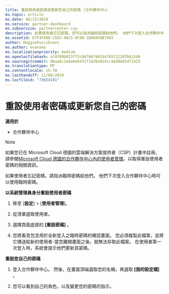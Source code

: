 ```yaml
---
title: 重設使用者密碼或更新您自己的密碼 |合作夥伴中心
ms.topic: article
ms.date: 06/15/2019
ms.service: partner-dashboard
ms.subservice: partnercenter-csp
description: 如果使用者忘記密碼，您可以指派臨時密碼給他們。 他們下次登入合作夥伴中心時可以使用臨時密碼。
ms.assetid: E7F1F68D-25E5-46C5-9C98-1D0A9FAB7993
author: MaggiePucciEvans
ms.author: evansma
ms.localizationpriority: medium
ms.openlocfilehash: a74f89b023f72c867667902d4765f22287bb1546
ms.sourcegitcommit: dbaa6c2e8a0e6431f1420e024cca6d0dd54f1425
ms.translationtype: MT
ms.contentlocale: zh-TW
ms.lasthandoff: 11/06/2019
ms.locfileid: "73654101"
---
```

# <a name="reset-a-user-password-or-update-your-own-password"></a>重設使用者密碼或更新您自己的密碼

**適用於**

-  合作夥伴中心
   
> [!NOTE]  
>  如果您已在 Microsoft Cloud 德國的雲端解決方案提供者（CSP）計畫中註冊，請參閱[Microsoft Cloud 德國的合作夥伴中心內的使用者管理](user-management-in-partner-center-for-microsoft-cloud-germany.md)，以取得重設使用者密碼的相關資訊。

如果使用者忘記密碼，請指派臨時密碼給他們。 他們下次登入合作夥伴中心時可以使用臨時密碼。

**以系統管理員身分重設使用者密碼**

1.  移至 [**設定**] &gt; [**使用者管理**]。
2.  從清單選取使用者。

3.  選擇頁面底部的 **\[重設密碼\]** 。

4.  您將看見包含用於全新登入之臨時密碼的確認畫面。 您必須複製此檔案，並將它傳送給新的使用者-當您離開畫面之後，就無法存取此檔案。 在使用者第一次登入時，系統會提示他們更新其密碼。

**重設您自己的密碼**

1.  登入合作夥伴中心。 然後，在畫面頂端選取您的名稱，再選取 **\[我的設定檔\]** 。

2.  您可以看到自己的角色，以及變更您的密碼的指示。

 

 



